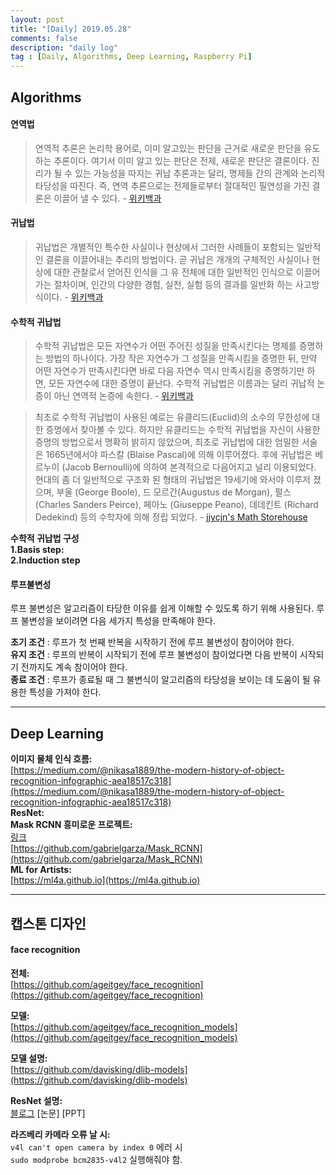 ```yaml
---
layout: post
title: "[Daily] 2019.05.28"
comments: false
description: "daily log"
tag : [Daily, Algorithms, Deep Learning, Raspberry Pi]
---
```


## Algorithms

#### 연역법 
>연역적 추론은 논리학 용어로, 이미 알고있는 판단을 근거로 새로운 판단을 유도하는 추론이다. 여기서 이미 알고 있는 판단은 전제, 새로운 판단은 결론이다. 진리가 될 수 있는 가능성을 따지는 귀납 추론과는 달리, 명제들 간의 관계와 논리적 타당성을 따진다. 즉, 연역 추론으로는 전제들로부터 절대적인 필연성을 가진 결론은 이끌어 낼 수 있다. - [위키백과](https://ko.wikipedia.org/wiki/연역)

#### 귀납법 
>귀납법은 개별적인 특수한 사실이나 현상에서 그러한 사례들이 포함되는 일반적인 결론을 이끌어내는 추리의 방법이다. 곧 귀납은 개개의 구체적인 사실이나 현상에 대한 관찰로서 얻어진 인식을 그 유 전체에 대한 일반적인 인식으로 이끌어가는 절차이며, 인간의 다양한 경험, 실천, 실험 등의 결과를 일반화 하는 사고방식이다. -  [위키백과](https://ko.wikipedia.org/wiki/귀납) 

#### 수학적 귀납법 
>수학적 귀납법은 모든 자연수가 어떤 주어진 성질을 만족시킨다는 명제를 증명하는 방법의 하나이다. 가장 작은 자연수가 그 성질을 만족시킴을 증명한 뒤, 만약 어떤 자연수가 만족시킨다면 바로 다음 자연수 역시 만족시킴을 증명하기만 하면, 모든 자연수에 대한 증명이 끝난다. 수학적 귀납법은 이름과는 달리 귀납적 논증이 아닌 연역적 논증에 속한다. -  [위키백과](https://ko.wikipedia.org/wiki/수학적_귀납법)

>최초로 수학적 귀납법이 사용된 예로는 유클리드(Euclid)의 소수의 무한성에 대한 증명에서 찾아볼 수 있다. 하지만 유클리드는 수학적 귀납법을 자신이 사용한 증명의 방법으로서 명확히 밝히지 않았으며, 최초로 귀납법에 대한 엄밀한 서술은 1665년에서야 파스칼 (Blaise Pascal)에 의해 이루어졌다. 후에 귀납법은 베르누이 (Jacob Bernoulli)에 의하여 본격적으로 다음어지고 널리 이용되었다. 현대의 좀 더 일반적으로 구조화 된 형태의 귀납법은 19세기에 와서야 이루저 졌으며, 부울 (George Boole), 드 모르간(Augustus de Morgan), 펄스 (Charles Sanders Peirce), 페아노 (Giuseppe Peano), 데데킨트 (Richard Dedekind) 등의 수학자에 의해 정립 되었다. - [jjycjn's Math Storehouse](https://jjycjnmath.tistory.com/99)

**수학적 귀납법 구성** <br>
**1.Basis step:** <br>
**2.Induction step** <br>

#### 루프불변성 
루프 불변성은 알고리즘이 타당한 이유를 쉽게 이해할 수 있도록 하기 위해 사용된다. 루프 불변성을 보이려면 다음 세가지 특성을 만족해야 한다. <br>

**초기 조건** : 루프가 첫 번째 반복을 시작하기 전에 루프 불변성이 참이어야 한다. <br>
**유지 조건** : 루프의 반복이 시작되기 전에 루프 불변성이 참이었다면 다음 반복이 시작되기 전까지도 계속 참이어야 한다. <br>
**종료 조건** : 루프가 종료될 때 그 불변식이 알고리즘의 타당성을 보이는 데 도움이 될 유용한 특성을 가져야 한다. <br>

---

## Deep Learning <br>
**이미지 물체 인식 흐름:**<br>
[https://medium.com/@nikasa1889/the-modern-history-of-object-recognition-infographic-aea18517c318](https://medium.com/@nikasa1889/the-modern-history-of-object-recognition-infographic-aea18517c318) <br>
**ResNet:** <br>
**Mask RCNN 흥미로운 프로젝트:** <br>
[링크](https://towardsdatascience.com/mask-r-cnn-for-ship-detection-segmentation-a1108b5a083)<br>
[https://github.com/gabrielgarza/Mask_RCNN](https://github.com/gabrielgarza/Mask_RCNN)<br>
**ML for Artists:**<br>
[https://ml4a.github.io](https://ml4a.github.io)


---

## 캡스톤 디자인 
#### face recognition

**전체:**<br>
[https://github.com/ageitgey/face_recognition](https://github.com/ageitgey/face_recognition)

**모델:**<br>
[https://github.com/ageitgey/face_recognition_models](https://github.com/ageitgey/face_recognition_models)

**모델 설명:**<br>
[https://github.com/davisking/dlib-models](https://github.com/davisking/dlib-models)

**ResNet 설명:**<br>
[블로그](https://m.blog.naver.com/PostView.nhn?blogId=laonple&logNo=221259295035&proxyReferer=https%3A%2F%2Fwww.google.com%2F)
[논문]
[PPT]

**라즈베리 카메라 오류 날 시:**<br>
`v4l can't open camera by index 0` 에러 시<br>
`sudo modprobe bcm2835-v4l2` 실행해줘야 함.<br>
